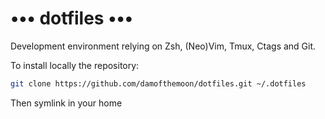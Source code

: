 # ••• dotfiles •••

Development environment relying on Zsh, (Neo)Vim, Tmux, Ctags and Git.

To install locally the repository:

```bash
git clone https://github.com/damofthemoon/dotfiles.git ~/.dotfiles
```

Then symlink in your home
